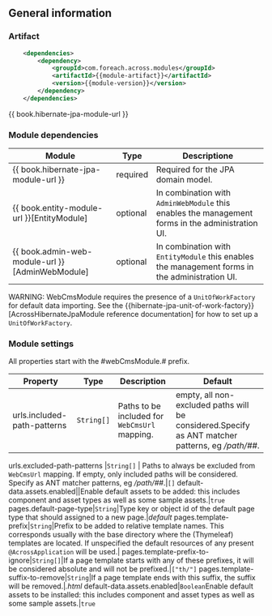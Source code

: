 ## General information

### Artifact
```xml
	<dependencies>
		<dependency>
			<groupId>com.foreach.across.modules</groupId>
			<artifactId>{{module-artifact}}</artifactId>
			<version>{{module-version}}</version>
		</dependency>
	</dependencies>
```
{{ book.hibernate-jpa-module-url }}
### Module dependencies

Module |Type |Descriptione
-------|-----|-----------
{{ book.hibernate-jpa-module-url }}|required|Required for the JPA domain model.
{{ book.entity-module-url }}[EntityModule]|optional|In combination with `AdminWebModule` this enables the management forms in the administration UI.
{{ book.admin-web-module-url }}[AdminWebModule]|optional|In combination with `EntityModule` this enables the management forms in the administration UI.

WARNING: WebCmsModule requires the presence of a `UnitOfWorkFactory` for default data importing.
See the {{hibernate-jpa-unit-of-work-factory}}[AcrossHibernateJpaModule reference documentation] for how to set up a `UnitOfWorkFactory`.

### Module settings

All properties start with the #webCmsModule.# prefix.

Property |Type |Description |Default
---------|-----|------------|-------
urls.included-path-patterns|`String[]`|Paths to be included for `WebCmsUrl` mapping.| empty, all non-excluded paths will be considered.Specify as ANT matcher patterns, eg _/path/##_.|`[]`
urls.excluded-path-patterns
|`String[]`
| Paths to always be excluded from `WebCmsUrl` mapping.
If empty, only included paths will be considered. Specify as ANT matcher patterns, eg _/path/##_.|`[]`
default-data.assets.enabled||Enable default assets to be added: this includes component and asset types as well as some sample assets.|`true`
pages.default-page-type|`String`|Type key or object id of the default page type that should assigned to a new page.|_default_
pages.template-prefix|`String`|Prefix to be added to relative template names.
This corresponds usually with the base directory where the (Thymeleaf) templates are located.
If unspecified the default resources of any present `@AcrossApplication` will be used.|
pages.template-prefix-to-ignore|`String[]`|If a page template starts with any of these prefixes, it will be considered absolute and will not be prefixed.|`["th/"]`
pages.template-suffix-to-remove|`String`|If a page template ends with this suffix, the suffix will be removed.|_.html_
default-data.assets.enabled|`Boolean`Enable default assets to be installed: this includes component and asset types as well as some sample assets.|`true`
